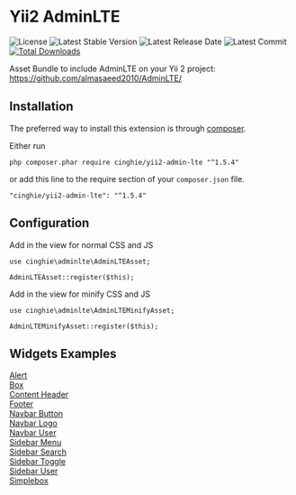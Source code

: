# Yii2 AdminLTE

![License](https://img.shields.io/packagist/l/cinghie/yii2-admin-lte.svg)
![Latest Stable Version](https://img.shields.io/github/release/cinghie/yii2-admin-lte.svg)
![Latest Release Date](https://img.shields.io/github/release-date/cinghie/yii2-admin-lte.svg)
![Latest Commit](https://img.shields.io/github/last-commit/cinghie/yii2-admin-lte.svg)
[![Total Downloads](https://img.shields.io/packagist/dt/cinghie/yii2-admin-lte.svg)](https://packagist.org/packages/cinghie/yii2-admin-lte)

Asset Bundle to include AdminLTE on your Yii 2 project: https://github.com/almasaeed2010/AdminLTE/

Installation
-----------------

The preferred way to install this extension is through [composer](http://getcomposer.org/download/).

Either run

```
php composer.phar require cinghie/yii2-admin-lte "^1.5.4"
```

or add this line to the require section of your `composer.json` file.

```
"cinghie/yii2-admin-lte": "^1.5.4"
```

Configuration
-----------------

Add in the view for normal CSS and JS

```
use cinghie\adminlte\AdminLTEAsset;

AdminLTEAsset::register($this);
```

Add in the view for minify CSS and JS

```
use cinghie\adminlte\AdminLTEMinifyAsset;

AdminLTEMinifyAsset::register($this);
```

Widgets Examples
-----------------

[Alert](docs/example_alert.md)  
[Box](docs/example_box.md)  
[Content Header](docs/example_contentheader.md)  
[Footer](docs/example_footer.md)  
[Navbar Button](docs/example_navbarbutton.md)  
[Navbar Logo](docs/example_navbarlogo.md)  
[Navbar User](docs/example_navbaruser.md)  
[Sidebar Menu](docs/example_sidebarmenu.md)  
[Sidebar Search](docs/example_sidebarsearch.md)  
[Sidebar Toggle](docs/example_sidebartoggle.md)  
[Sidebar User](docs/example_sidebaruser.md)  
[Simplebox](docs/example_simplebox.md)  
